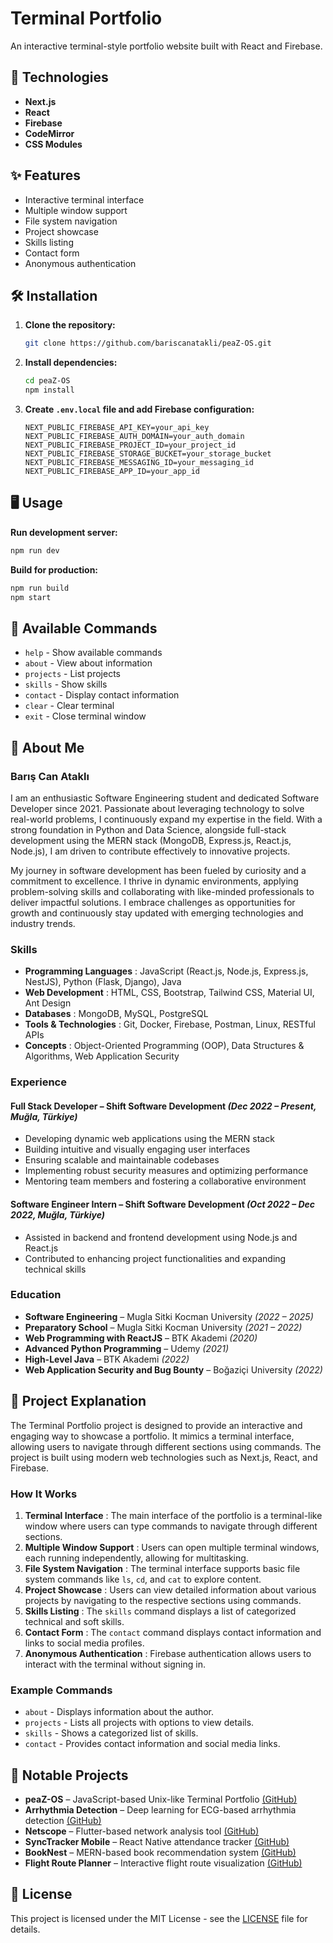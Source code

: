 
# Terminal Portfolio

An interactive terminal-style portfolio website built with React and Firebase.

## 🚀 Technologies

* **Next.js**
* **React**
* **Firebase**
* **CodeMirror**
* **CSS Modules**

## ✨ Features

* Interactive terminal interface
* Multiple window support
* File system navigation
* Project showcase
* Skills listing
* Contact form
* Anonymous authentication

## 🛠 Installation

1. **Clone the repository:**
   ```bash
   git clone https://github.com/bariscanatakli/peaZ-OS.git
   ```
2. **Install dependencies:**
   ```bash
   cd peaZ-OS
   npm install
   ```
3. **Create `.env.local` file and add Firebase configuration:**
   ```env
   NEXT_PUBLIC_FIREBASE_API_KEY=your_api_key
   NEXT_PUBLIC_FIREBASE_AUTH_DOMAIN=your_auth_domain
   NEXT_PUBLIC_FIREBASE_PROJECT_ID=your_project_id
   NEXT_PUBLIC_FIREBASE_STORAGE_BUCKET=your_storage_bucket
   NEXT_PUBLIC_FIREBASE_MESSAGING_ID=your_messaging_id
   NEXT_PUBLIC_FIREBASE_APP_ID=your_app_id
   ```

## 🖥 Usage

**Run development server:**

```bash
npm run dev
```

**Build for production:**

```bash
npm run build
npm start
```

## 📝 Available Commands

* `help` - Show available commands
* `about` - View about information
* `projects` - List projects
* `skills` - Show skills
* `contact` - Display contact information
* `clear` - Clear terminal
* `exit` - Close terminal window

## 👤 About Me

### Barış Can Ataklı

I am an enthusiastic Software Engineering student and dedicated Software Developer since 2021. Passionate about leveraging technology to solve real-world problems, I continuously expand my expertise in the field. With a strong foundation in Python and Data Science, alongside full-stack development using the MERN stack (MongoDB, Express.js, React.js, Node.js), I am driven to contribute effectively to innovative projects.

My journey in software development has been fueled by curiosity and a commitment to excellence. I thrive in dynamic environments, applying problem-solving skills and collaborating with like-minded professionals to deliver impactful solutions. I embrace challenges as opportunities for growth and continuously stay updated with emerging technologies and industry trends.

### Skills

* **Programming Languages** : JavaScript (React.js, Node.js, Express.js, NestJS), Python (Flask, Django), Java
* **Web Development** : HTML, CSS, Bootstrap, Tailwind CSS, Material UI, Ant Design
* **Databases** : MongoDB, MySQL, PostgreSQL
* **Tools & Technologies** : Git, Docker, Firebase, Postman, Linux, RESTful APIs
* **Concepts** : Object-Oriented Programming (OOP), Data Structures & Algorithms, Web Application Security

### Experience

#### **Full Stack Developer** – Shift Software Development *(Dec 2022 – Present, Muğla, Türkiye)*

* Developing dynamic web applications using the MERN stack
* Building intuitive and visually engaging user interfaces
* Ensuring scalable and maintainable codebases
* Implementing robust security measures and optimizing performance
* Mentoring team members and fostering a collaborative environment

#### **Software Engineer Intern** – Shift Software Development *(Oct 2022 – Dec 2022, Muğla, Türkiye)*

* Assisted in backend and frontend development using Node.js and React.js
* Contributed to enhancing project functionalities and expanding technical skills

### Education

* **Software Engineering** – Mugla Sitki Kocman University *(2022 – 2025)*
* **Preparatory School** – Mugla Sitki Kocman University *(2021 – 2022)*
* **Web Programming with ReactJS** – BTK Akademi *(2020)*
* **Advanced Python Programming** – Udemy *(2021)*
* **High-Level Java** – BTK Akademi *(2022)*
* **Web Application Security and Bug Bounty** – Boğaziçi University *(2022)*

## 📖 Project Explanation

The Terminal Portfolio project is designed to provide an interactive and engaging way to showcase a portfolio. It mimics a terminal interface, allowing users to navigate through different sections using commands. The project is built using modern web technologies such as Next.js, React, and Firebase.

### How It Works

1. **Terminal Interface** : The main interface of the portfolio is a terminal-like window where users can type commands to navigate through different sections.
2. **Multiple Window Support** : Users can open multiple terminal windows, each running independently, allowing for multitasking.
3. **File System Navigation** : The terminal interface supports basic file system commands like `ls`, `cd`, and `cat` to explore content.
4. **Project Showcase** : Users can view detailed information about various projects by navigating to the respective sections using commands.
5. **Skills Listing** : The `skills` command displays a list of categorized technical and soft skills.
6. **Contact Form** : The `contact` command displays contact information and links to social media profiles.
7. **Anonymous Authentication** : Firebase authentication allows users to interact with the terminal without signing in.

### Example Commands

* `about` - Displays information about the author.
* `projects` - Lists all projects with options to view details.
* `skills` - Shows a categorized list of skills.
* `contact` - Provides contact information and social media links.

## 📂 Notable Projects

* **peaZ-OS** – JavaScript-based Unix-like Terminal Portfolio [(GitHub)](https://github.com/bariscanatakli/peaZ-OS)
* **Arrhythmia Detection** – Deep learning for ECG-based arrhythmia detection [(GitHub)](https://github.com/bariscanatakli/arrhytmia_detection)
* **Netscope** – Flutter-based network analysis tool [(GitHub)](https://github.com/bariscanatakli/netscope)
* **SyncTracker Mobile** – React Native attendance tracker [(GitHub)](https://github.com/bariscanatakli/syncTracker-Mobile)
* **BookNest** – MERN-based book recommendation system [(GitHub)](https://github.com/bariscanatakli/BookNest)
* **Flight Route Planner** – Interactive flight route visualization [(GitHub)](https://github.com/bariscanatakli/flight-route-planner)

## 📄 License

This project is licensed under the MIT License - see the [LICENSE](https://chatgpt.com/c/LICENSE) file for details.
